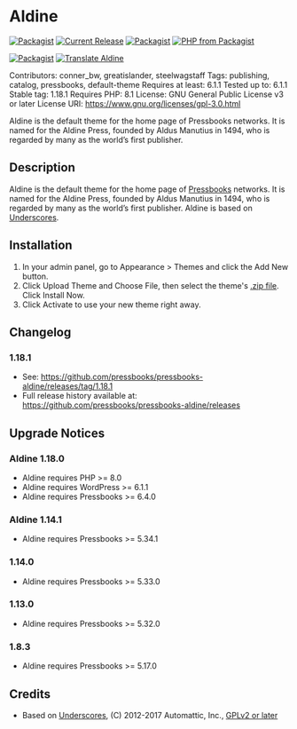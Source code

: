 # Aldine

[![Packagist](https://img.shields.io/packagist/l/pressbooks/pressbooks-aldine.svg)](https://packagist.org/packages/pressbooks/pressbooks-aldine)
[![Current Release](https://img.shields.io/github/release/pressbooks/pressbooks-aldine.svg)](https://github.com/pressbooks/pressbooks/releases/latest/)
[![Packagist](https://img.shields.io/packagist/v/pressbooks/pressbooks-aldine.svg)](https://packagist.org/packages/pressbooks/pressbooks-aldine)
[![PHP from Packagist](https://img.shields.io/packagist/php-v/pressbooks/pressbooks-aldine.svg)](https://packagist.org/packages/pressbooks/pressbooks-aldine)

[![Packagist](https://img.shields.io/packagist/dt/pressbooks/pressbooks-aldine.svg)](https://packagist.org/packages/pressbooks/pressbooks-aldine)
[![Translate Aldine](https://img.shields.io/badge/dynamic/json.svg?label=translated&url=https%3A%2F%2Ftenpercent.now.sh%2F%3Forganization%3Dpressbooks%26project%3Daldine&query=%24.status&colorB=e05d44&suffix=%25)](https://www.transifex.com/pressbooks/aldine/translate/)

Contributors: conner_bw, greatislander, steelwagstaff
Tags: publishing, catalog, pressbooks, default-theme
Requires at least: 6.1.1 
Tested up to: 6.1.1 
Stable tag: 1.18.1
Requires PHP: 8.1
License: GNU General Public License v3 or later 
License URI: https://www.gnu.org/licenses/gpl-3.0.html

Aldine is the default theme for the home page of Pressbooks networks. It is named for the Aldine Press, founded by Aldus Manutius in 1494, who is regarded by many as the world’s first publisher.

## Description

Aldine is the default theme for the home page of [Pressbooks](https://pressbooks.org) networks. It is named for the Aldine Press, founded by Aldus Manutius in 1494, who is regarded by many as the world’s first publisher. Aldine is based on [Underscores](https://underscores.me/).

## Installation

1. In your admin panel, go to Appearance > Themes and click the Add New button.
2. Click Upload Theme and Choose File, then select the theme's [.zip file](https://github.com/pressbooks/pressbooks-aldine/releases/latest/). Click Install Now.
3. Click Activate to use your new theme right away.

## Changelog

### 1.18.1

* See: https://github.com/pressbooks/pressbooks-aldine/releases/tag/1.18.1
* Full release history available at: https://github.com/pressbooks/pressbooks-aldine/releases

## Upgrade Notices
### Aldine 1.18.0
* Aldine requires PHP >= 8.0
* Aldine requires WordPress >= 6.1.1
* Aldine requires Pressbooks >= 6.4.0

### Aldine 1.14.1
* Aldine requires Pressbooks >= 5.34.1

### 1.14.0
* Aldine requires Pressbooks >= 5.33.0

### 1.13.0
* Aldine requires Pressbooks >= 5.32.0

### 1.8.3
* Aldine requires Pressbooks >= 5.17.0

## Credits
- Based on [Underscores](https://underscores.me/), (C) 2012-2017 Automattic, Inc., [GPLv2 or later](https://www.gnu.org/licenses/gpl-2.0.html)
